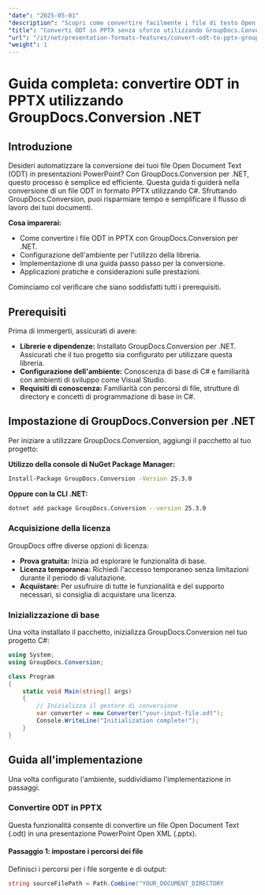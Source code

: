 ```yaml
---
"date": "2025-05-01"
"description": "Scopri come convertire facilmente i file di testo Open Document in presentazioni PowerPoint utilizzando GroupDocs.Conversion per .NET. Segui questa guida dettagliata pensata per gli sviluppatori C#."
"title": "Converti ODT in PPTX senza sforzo utilizzando GroupDocs.Conversion .NET per sviluppatori C#"
"url": "/it/net/presentation-formats-features/convert-odt-to-pptx-groupdocs-conversion-dotnet/"
"weight": 1
---
```


# Guida completa: convertire ODT in PPTX utilizzando GroupDocs.Conversion .NET

## Introduzione

Desideri automatizzare la conversione dei tuoi file Open Document Text (ODT) in presentazioni PowerPoint? Con GroupDocs.Conversion per .NET, questo processo è semplice ed efficiente. Questa guida ti guiderà nella conversione di un file ODT in formato PPTX utilizzando C#. Sfruttando GroupDocs.Conversion, puoi risparmiare tempo e semplificare il flusso di lavoro dei tuoi documenti.

**Cosa imparerai:**
- Come convertire i file ODT in PPTX con GroupDocs.Conversion per .NET.
- Configurazione dell'ambiente per l'utilizzo della libreria.
- Implementazione di una guida passo passo per la conversione.
- Applicazioni pratiche e considerazioni sulle prestazioni.

Cominciamo col verificare che siano soddisfatti tutti i prerequisiti.

## Prerequisiti

Prima di immergerti, assicurati di avere:
- **Librerie e dipendenze:** Installato GroupDocs.Conversion per .NET. Assicurati che il tuo progetto sia configurato per utilizzare questa libreria.
- **Configurazione dell'ambiente:** Conoscenza di base di C# e familiarità con ambienti di sviluppo come Visual Studio.
- **Requisiti di conoscenza:** Familiarità con percorsi di file, strutture di directory e concetti di programmazione di base in C#.

## Impostazione di GroupDocs.Conversion per .NET

Per iniziare a utilizzare GroupDocs.Conversion, aggiungi il pacchetto al tuo progetto:

**Utilizzo della console di NuGet Package Manager:**

```bash
Install-Package GroupDocs.Conversion -Version 25.3.0
```

**Oppure con la CLI .NET:**

```bash
dotnet add package GroupDocs.Conversion --version 25.3.0
```

### Acquisizione della licenza

GroupDocs offre diverse opzioni di licenza:
- **Prova gratuita:** Inizia ad esplorare le funzionalità di base.
- **Licenza temporanea:** Richiedi l'accesso temporaneo senza limitazioni durante il periodo di valutazione.
- **Acquistare:** Per usufruire di tutte le funzionalità e del supporto necessari, si consiglia di acquistare una licenza.

### Inizializzazione di base

Una volta installato il pacchetto, inizializza GroupDocs.Conversion nel tuo progetto C#:

```csharp
using System;
using GroupDocs.Conversion;

class Program
{
    static void Main(string[] args)
    {
        // Inizializza il gestore di conversione
        var converter = new Converter("your-input-file.odt");
        Console.WriteLine("Initialization complete!");
    }
}
```

## Guida all'implementazione

Una volta configurato l'ambiente, suddividiamo l'implementazione in passaggi.

### Convertire ODT in PPTX

Questa funzionalità consente di convertire un file Open Document Text (.odt) in una presentazione PowerPoint Open XML (.pptx).

#### Passaggio 1: impostare i percorsi dei file

Definisci i percorsi per i file sorgente e di output:

```csharp
string sourceFilePath = Path.Combine("YOUR_DOCUMENT_DIRECTORY